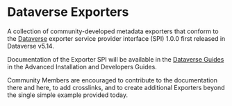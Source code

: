 # Dataverse Exporters
A collection of community-developed metadata exporters that conform to the [Dataverse](https://dataverse.org) exporter service provider interface (SPI) 1.0.0 first released in Dataverse v5.14.

Documentation of the Exporter SPI will be available in the [Dataverse Guides](https://guides.dataverse.org) in the Advanced Installation and Developers Guides.

Community Members are encouraged to contribute to the documentation there and here, to add crosslinks, and to create additional Exporters beyond the single simple example provided today. 
